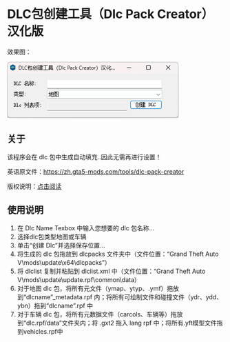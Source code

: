 # DLC包创建工具（Dlc Pack Creator）汉化版

效果图：

![效果图](https://github.com/xiumuzdiao/Dlc-Pack-Creator_zh/blob/main/source/%E6%95%88%E6%9E%9C%E5%9B%BE.png)

## 关于

该程序会在 dlc 包中生成自动填充..因此无需再进行设置！

英语原文件：https://zh.gta5-mods.com/tools/dlc-pack-creator

版权说明：[点击阅读](https://github.com/xiumuzdiao/Dlc-Pack-Creator_zh/tree/main?tab=MIT-1-ov-file)

## 使用说明

1. 在 Dlc Name Texbox 中输入您想要的 dlc 包名称...
2. 选择dlc包类型地图或车辆
3. 单击“创建 Dlc”并选择保存位置...
4. 将生成的 dlc 包拖放到 dlcpacks 文件夹中（文件位置：“Grand Theft Auto V\mods\update\x64\dlcpacks”）
5. 将 dlclist 复制并粘贴到 dlclist.xml 中（文件位置：“Grand Theft Auto V\mods\update\update.rpf\common\data）
6. 对于地图 dlc 包，将所有元文件（ymap、ytyp、.ymf）拖放到“dlcname”_metadata.rpf 内；将所有可绘制文件和碰撞文件（ydr、ydd、ybn）拖到“dlcname”.rpf 中
7. 对于车辆 dlc 包，将所有元数据文件（carcols、车辆等）拖放到“dlc.rpf/data”文件夹内；将 .gxt2 拖入 lang rpf 中；将所有.yft模型文件拖到vehicles.rpf中
